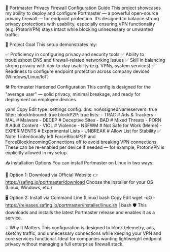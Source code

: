 🔧 Portmaster Privacy Firewall Configuration Guide
This project showcases my ability to deploy and configure Portmaster — a powerful open-source privacy firewall — for endpoint protection. It’s designed to balance strong privacy protections with usability, especially ensuring VPN functionality (e.g. ProtonVPN) stays intact while blocking unnecessary or unwanted traffic.

🎯 Project Goal
This setup demonstrates my:

✅ Proficiency in configuring privacy and security tools
✅ Ability to troubleshoot DNS and firewall-related networking issues
✅ Skill in balancing strong privacy with day-to-day usability (e.g. VPNs, system services)
✅ Readiness to configure endpoint protection across company devices (Windows/Linux/IoT)

🛠️ Portmaster Hardened Configuration
This config is designed for the "average user" — solid privacy, minimal breakage, and ready for deployment on employee devices.

yaml
Copy
Edit
type: settings
config:
    dns:
        noAssignedNameservers: true
    filter:
        blockInbound: true
        blockP2P: true
        lists:
            - TRAC        # Ads & Trackers
            - MAL         # Malware
            - DECEP       # Deceptive Sites
            - BAD         # Mixed Threats
            - PORN        # Adult Content
            - VIOL        # Violence
            - NSFWM       # Not Safe for Work (Meme)
            - EXPERIMENTS # Experimental Lists
            - UNBREAK     # Allow List for Stability
✅ Note: I intentionally left ForceBlockP2P and ForceBlockIncomingConnections off to avoid breaking VPN connections. These can be re-enabled per device if needed — for example, ProtonVPN is explicitly allowed in my setup.

📥 Installation Options
You can install Portmaster on Linux in two ways:

🔗 Option 1: Download via Official Website
👉 https://safing.io/portmaster/download
Choose the installer for your OS (Linux, Windows, etc.)

🖥️ Option 2: Install via Command Line (Linux)
bash
Copy
Edit
wget -qO - https://releases.safing.io/portmaster/installer/linux.sh | bash
🛡️ This downloads and installs the latest Portmaster release and enables it as a service.

💡 Why It Matters
This configuration is designed to block telemetry, ads, sketchy traffic, and unnecessary connections while keeping your VPN and core services functional. Ideal for companies wanting lightweight endpoint privacy without managing a full enterprise firewall stack.
